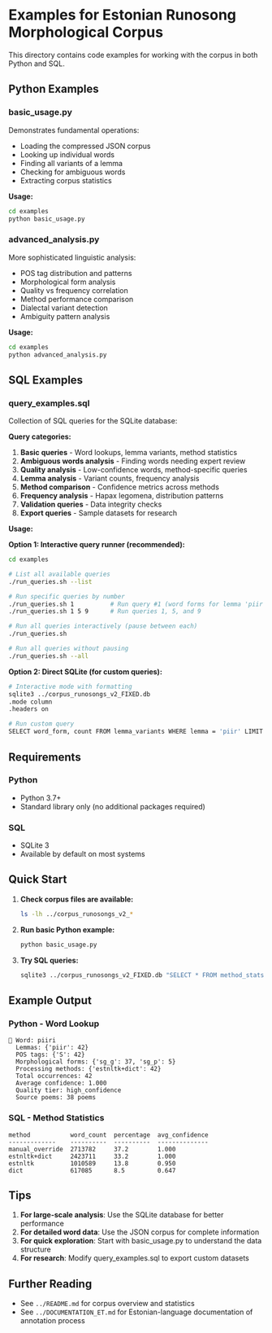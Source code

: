 # Examples for Estonian Runosong Morphological Corpus

This directory contains code examples for working with the corpus in both Python and SQL.

## Python Examples

### basic_usage.py

Demonstrates fundamental operations:
- Loading the compressed JSON corpus
- Looking up individual words
- Finding all variants of a lemma
- Checking for ambiguous words
- Extracting corpus statistics

**Usage:**
```bash
cd examples
python basic_usage.py
```

### advanced_analysis.py

More sophisticated linguistic analysis:
- POS tag distribution and patterns
- Morphological form analysis
- Quality vs frequency correlation
- Method performance comparison
- Dialectal variant detection
- Ambiguity pattern analysis

**Usage:**
```bash
cd examples
python advanced_analysis.py
```

## SQL Examples

### query_examples.sql

Collection of SQL queries for the SQLite database:

**Query categories:**
1. **Basic queries** - Word lookups, lemma variants, method statistics
2. **Ambiguous words analysis** - Finding words needing expert review
3. **Quality analysis** - Low-confidence words, method-specific queries
4. **Lemma analysis** - Variant counts, frequency analysis
5. **Method comparison** - Confidence metrics across methods
6. **Frequency analysis** - Hapax legomena, distribution patterns
7. **Validation queries** - Data integrity checks
8. **Export queries** - Sample datasets for research

**Usage:**

**Option 1: Interactive query runner (recommended):**
```bash
cd examples

# List all available queries
./run_queries.sh --list

# Run specific queries by number
./run_queries.sh 1          # Run query #1 (word forms for lemma 'piir')
./run_queries.sh 1 5 9      # Run queries 1, 5, and 9

# Run all queries interactively (pause between each)
./run_queries.sh

# Run all queries without pausing
./run_queries.sh --all
```

**Option 2: Direct SQLite (for custom queries):**
```bash
# Interactive mode with formatting
sqlite3 ../corpus_runosongs_v2_FIXED.db
.mode column
.headers on

# Run custom query
SELECT word_form, count FROM lemma_variants WHERE lemma = 'piir' LIMIT 10;
```

## Requirements

### Python
- Python 3.7+
- Standard library only (no additional packages required)

### SQL
- SQLite 3
- Available by default on most systems

## Quick Start

1. **Check corpus files are available:**
   ```bash
   ls -lh ../corpus_runosongs_v2_*
   ```

2. **Run basic Python example:**
   ```bash
   python basic_usage.py
   ```

3. **Try SQL queries:**
   ```bash
   sqlite3 ../corpus_runosongs_v2_FIXED.db "SELECT * FROM method_stats;"
   ```

## Example Output

### Python - Word Lookup
```
📝 Word: piiri
  Lemmas: {'piir': 42}
  POS tags: {'S': 42}
  Morphological forms: {'sg_g': 37, 'sg_p': 5}
  Processing methods: {'estnltk+dict': 42}
  Total occurrences: 42
  Average confidence: 1.000
  Quality tier: high_confidence
  Source poems: 38 poems
```

### SQL - Method Statistics
```
method           word_count  percentage  avg_confidence
-------------    ----------  ----------  --------------
manual_override  2713782     37.2        1.000
estnltk+dict     2423711     33.2        1.000
estnltk          1010589     13.8        0.950
dict             617085      8.5         0.647
```

## Tips

1. **For large-scale analysis**: Use the SQLite database for better performance
2. **For detailed word data**: Use the JSON corpus for complete information
3. **For quick exploration**: Start with basic_usage.py to understand the data structure
4. **For research**: Modify query_examples.sql to export custom datasets

## Further Reading

- See `../README.md` for corpus overview and statistics
- See `../DOCUMENTATION_ET.md` for Estonian-language documentation of annotation process

